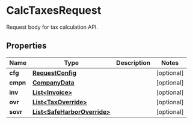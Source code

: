 

# CalcTaxesRequest

Request body for tax calculation API.
## Properties

Name | Type | Description | Notes
------------ | ------------- | ------------- | -------------
**cfg** | [**RequestConfig**](RequestConfig.md) |  |  [optional]
**cmpn** | [**CompanyData**](CompanyData.md) |  |  [optional]
**inv** | [**List&lt;Invoice&gt;**](Invoice.md) |  |  [optional]
**ovr** | [**List&lt;TaxOverride&gt;**](TaxOverride.md) |  |  [optional]
**sovr** | [**List&lt;SafeHarborOverride&gt;**](SafeHarborOverride.md) |  |  [optional]




